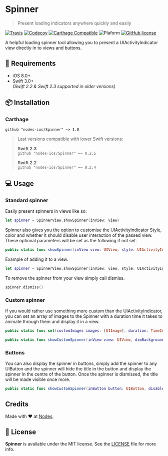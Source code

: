 # Spinner
> Present loading indicators anywhere quickly and easily

[![Travis](https://travis-ci.org/nodes-ios/Spinner.svg?branch=master)](https://travis-ci.org/nodes-ios/Spinner)
[![Codecov](https://img.shields.io/codecov/c/github/nodes-ios/Spinner.svg)](https://codecov.io/github/nodes-ios/Spinner)
[![Carthage Compatible](https://img.shields.io/badge/Carthage-compatible-4BC51D.svg?style=flat)](https://github.com/Carthage/Carthage)
![Plaform](https://img.shields.io/badge/platform-iOS-lightgrey.svg)
[![GitHub license](https://img.shields.io/badge/license-MIT-blue.svg)](https://github.com/nodes-ios/Spinner/blob/master/LICENSE)

A helpful loading spinner tool allowing you to present a UIActivityIndicator view directly in to views and buttons.

## 📝 Requirements

* iOS 8.0+
* Swift 3.0+  
*(Swift 2.2 & Swift 2.3 supported in older versions)*

## 📦 Installation

### Carthage
~~~
github "nodes-ios/Spinner" ~> 1.0
~~~

> Last versions compatible with lower Swift versions:  
>
> **Swift 2.3**  
> `github "nodes-ios/Spinner" == 0.2.5`
>
> **Swift 2.2**  
> `github "nodes-ios/Spinner" == 0.2.4`

## 💻 Usage

### Standard spinner
Easily present spinners in views like so:

```swift
let spinner = SpinnerView.showSpinner(inView: view)
```

Spinner also gives you the option to customise the UIActivityIndicator Style, color and whether it should disable user interaction of the passed view. These optional parameters will be set as the following if not set. 

```swift
public static func showSpinner(inView view: UIView, style: UIActivityIndicatorViewStyle = .white, color:UIColor? = nil, disablesUserInteraction: Bool = true, dimBackground: Bool = false) -> SpinnerView
```

Example of adding it to a view.

```swift
let spinner = SpinnerView.showSpinner(inView: view, style: UIActivityIndicatorViewStyle.white, color: UIColor.red, disablesUserInteraction: false, dimBackground: true)
```

To remove the spinner from your view simply call dismiss.

```swift
spinner.dismiss()
```

### Custom spinner
If you would rather use something more custom than the UIActivityIndicator, you can set an array of images to the Spinner with a duration time it takes to animate through them and display it in a view.

```swift
public static func set(customImages images: [UIImage], duration: TimeInterval)

public static func showCustomSpinner(inView view: UIView, dimBackground: Bool = false) -> SpinnerView
```

### Buttons
You can also display the spinner in buttons, simply add the spinner to any UIButton and the spinner will hide the title in the button and display the spinner in the centre of the button. Once the spinner is dismissed, the title will be made visible once more. 

```swift
public static func showCustomSpinner(inButton button: UIButton, disablesUserInteraction:Bool = true) -> SpinnerView 
```

## Credits
Made with ❤️ at [Nodes](http://nodesagency.com).

## 📄 License
**Spinner** is available under the MIT license. See the [LICENSE](https://github.com/nodes-ios/Spinner/blob/master/LICENSE) file for more info.
